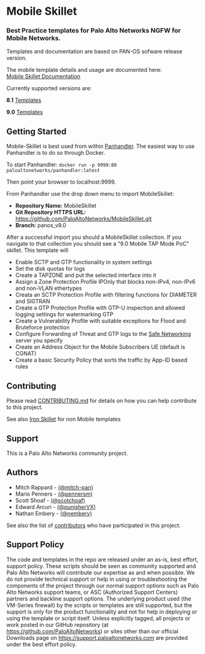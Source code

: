 # Mobile Skillet

###  Best Practice templates for Palo Alto Networks NGFW for Mobile Networks.
Templates and documentation are based on PAN-OS sofware release version.

The mobile template details and usage are documented here: <br/>
[Mobile Skillet Documentation](http://github.com/PaloAltoNetworks/mobileskillet)

Currently supported versions are:

<b>8.1</b>
[Templates](https://github.com/PaloAltoNetworks/MobileSkillet/tree/panos_v8.1)

<b>9.0</b>
[Templates](https://github.com/PaloAltoNetworks/MobileSkillet/tree/panos_v9.0)

## Getting Started
Mobile-Skillet is best used from within [Panhandler](https://github.com/PaloAltoNetworks/panhandler).  The easiest way to use Panhandler is to do 
so through Docker.  

To start Panhandler: `docker run -p 9999:80 paloaltonetworks/panhandler:latest`

Then point your browser to localhost:9999.

From Panhandler use the drop down menu to import MobileSkillet:
* <b>Repository Name:</b> MobileSkillet
* <b>Git Repository HTTPS URL:</b> https://github.com/PaloAltoNetworks/MobileSkillet.git
* <b>Branch:</b> panos_v9.0

After a successful import you should a MobileSkillet collection.  If you navigate to that collection you
should see a "9.0 Mobile TAP Mode PoC" skillet.  This template will 

* Enable SCTP and GTP functionality in system settings
* Set the disk quotas for logs
* Create a TAPZONE and put the selected interface into it
* Assign a Zone Protection Profile IPOnly that blocks non-IPv4, non-IPv6 and non-VLAN ethertypes
* Creata an SCTP Protection Profile with filtering functions for DIAMETER and SIGTRAN
* Create a GTP Protection Profile with GTP-U inspection and allowed logging settings for watermarking GTP
* Create a Vulnerability Profile with suitable exceptions for Flood and Bruteforce protection
* Configure Forwarding of Threat and GTP logs to the [Safe Networking](https://github.com/PaloAltoNetworks/safe-networking) 
server you specify
* Create an Address Object for the Mobile Subscribers UE (default is CGNAT)
* Create a basic Security Policy that sorts the traffic by App-ID based rules

## Contributing
Please read [CONTRIBUTING.md](https://github.com/PaloAltoNetworks/MobileSkillet/CONTRIBUTING.md) for details on how you can help contribute to this project.

See also [Iron Skillet](https://github.com/PaloAltoNetworks/iron-skillet) for non Mobile templates

## Support
This is a Palo Alto Networks community project.

## Authors
* Mitch Rappard - [(@mitch-pan)](https://github.com/mitch-pan)
* Mario Penners - [(@pennersm)](https://github.com/pennersm)
* Scott Shoaf - [(@scotchoaf)](https://github.com/scotchoaf)
* Edward Arcuri - [(@punisherVX)](https://github.com/punisherVX)
* Nathan Embery - [(@nembery)](https://github.com/nembery)


See also the list of [contributors](https://github.com/PaloAltoNetworks/mobile-templates/contributors) who have participated in this project.


## Support Policy
The code and templates in the repo are released under an as-is, best effort, support policy. These scripts should be seen as community supported and Palo Alto Networks will contribute our expertise as and when possible. We do not provide technical support or help in using or troubleshooting the components of the project through our normal support options such as Palo Alto Networks support teams, or ASC (Authorized Support Centers) partners and backline support options. The underlying product used (the VM-Series firewall) by the scripts or templates are still supported, but the support is only for the product functionality and not for help in deploying or using the template or script itself. Unless explicitly tagged, all projects or work posted in our GitHub repository (at https://github.com/PaloAltoNetworks) or sites other than our official Downloads page on https://support.paloaltonetworks.com are provided under the best effort policy.
